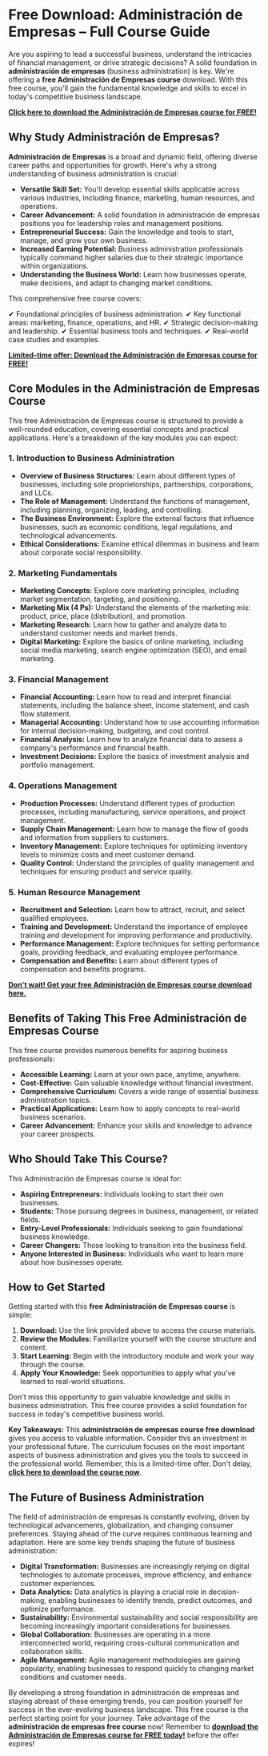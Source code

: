# Free Download: Administración de Empresas – Full Course Guide

Are you aspiring to lead a successful business, understand the intricacies of financial management, or drive strategic decisions? A solid foundation in **administración de empresas** (business administration) is key. We're offering a **free Administración de Empresas course** download. With this free course, you'll gain the fundamental knowledge and skills to excel in today's competitive business landscape.

[**Click here to download the Administración de Empresas course for FREE!**](https://udemywork.com/administracion-de-empresas)

## Why Study Administración de Empresas?

**Administración de Empresas** is a broad and dynamic field, offering diverse career paths and opportunities for growth. Here's why a strong understanding of business administration is crucial:

*   **Versatile Skill Set:** You'll develop essential skills applicable across various industries, including finance, marketing, human resources, and operations.
*   **Career Advancement:** A solid foundation in administración de empresas positions you for leadership roles and management positions.
*   **Entrepreneurial Success:** Gain the knowledge and tools to start, manage, and grow your own business.
*   **Increased Earning Potential:** Business administration professionals typically command higher salaries due to their strategic importance within organizations.
*   **Understanding the Business World:** Learn how businesses operate, make decisions, and adapt to changing market conditions.

This comprehensive free course covers:

✔ Foundational principles of business administration.
✔ Key functional areas: marketing, finance, operations, and HR.
✔ Strategic decision-making and leadership.
✔ Essential business tools and techniques.
✔ Real-world case studies and examples.

[**Limited-time offer: Download the Administración de Empresas course for FREE!**](https://udemywork.com/administracion-de-empresas)

## Core Modules in the Administración de Empresas Course

This free Administración de Empresas course is structured to provide a well-rounded education, covering essential concepts and practical applications. Here's a breakdown of the key modules you can expect:

### 1. Introduction to Business Administration

*   **Overview of Business Structures:** Learn about different types of businesses, including sole proprietorships, partnerships, corporations, and LLCs.
*   **The Role of Management:** Understand the functions of management, including planning, organizing, leading, and controlling.
*   **The Business Environment:** Explore the external factors that influence businesses, such as economic conditions, legal regulations, and technological advancements.
*   **Ethical Considerations:** Examine ethical dilemmas in business and learn about corporate social responsibility.

### 2. Marketing Fundamentals

*   **Marketing Concepts:** Explore core marketing principles, including market segmentation, targeting, and positioning.
*   **Marketing Mix (4 Ps):** Understand the elements of the marketing mix: product, price, place (distribution), and promotion.
*   **Marketing Research:** Learn how to gather and analyze data to understand customer needs and market trends.
*   **Digital Marketing:** Explore the basics of online marketing, including social media marketing, search engine optimization (SEO), and email marketing.

### 3. Financial Management

*   **Financial Accounting:** Learn how to read and interpret financial statements, including the balance sheet, income statement, and cash flow statement.
*   **Managerial Accounting:** Understand how to use accounting information for internal decision-making, budgeting, and cost control.
*   **Financial Analysis:** Learn how to analyze financial data to assess a company's performance and financial health.
*   **Investment Decisions:** Explore the basics of investment analysis and portfolio management.

### 4. Operations Management

*   **Production Processes:** Understand different types of production processes, including manufacturing, service operations, and project management.
*   **Supply Chain Management:** Learn how to manage the flow of goods and information from suppliers to customers.
*   **Inventory Management:** Explore techniques for optimizing inventory levels to minimize costs and meet customer demand.
*   **Quality Control:** Understand the principles of quality management and techniques for ensuring product and service quality.

### 5. Human Resource Management

*   **Recruitment and Selection:** Learn how to attract, recruit, and select qualified employees.
*   **Training and Development:** Understand the importance of employee training and development for improving performance and productivity.
*   **Performance Management:** Explore techniques for setting performance goals, providing feedback, and evaluating employee performance.
*   **Compensation and Benefits:** Learn about different types of compensation and benefits programs.

[**Don't wait! Get your free Administración de Empresas course download here.**](https://udemywork.com/administracion-de-empresas)

## Benefits of Taking This Free Administración de Empresas Course

This free course provides numerous benefits for aspiring business professionals:

*   **Accessible Learning:** Learn at your own pace, anytime, anywhere.
*   **Cost-Effective:** Gain valuable knowledge without financial investment.
*   **Comprehensive Curriculum:** Covers a wide range of essential business administration topics.
*   **Practical Applications:** Learn how to apply concepts to real-world business scenarios.
*   **Career Advancement:** Enhance your skills and knowledge to advance your career prospects.

## Who Should Take This Course?

This Administración de Empresas course is ideal for:

*   **Aspiring Entrepreneurs:** Individuals looking to start their own businesses.
*   **Students:** Those pursuing degrees in business, management, or related fields.
*   **Entry-Level Professionals:** Individuals seeking to gain foundational business knowledge.
*   **Career Changers:** Those looking to transition into the business field.
*   **Anyone Interested in Business:** Individuals who want to learn more about how businesses operate.

## How to Get Started

Getting started with this **free Administración de Empresas course** is simple:

1.  **Download:** Use the link provided above to access the course materials.
2.  **Review the Modules:** Familiarize yourself with the course structure and content.
3.  **Start Learning:** Begin with the introductory module and work your way through the course.
4.  **Apply Your Knowledge:** Seek opportunities to apply what you've learned to real-world situations.

Don't miss this opportunity to gain valuable knowledge and skills in business administration. This free course provides a solid foundation for success in today's competitive business world.

**Key Takeaways:** This **administración de empresas course free download** gives you access to valuable information. Consider this an investment in your professional future. The curriculum focuses on the most important aspects of business administration and gives you the tools to succeed in the professional world. Remember, this is a limited-time offer. Don't delay, **[click here to download the course now](https://udemywork.com/administracion-de-empresas)**.

## The Future of Business Administration

The field of administración de empresas is constantly evolving, driven by technological advancements, globalization, and changing consumer preferences. Staying ahead of the curve requires continuous learning and adaptation. Here are some key trends shaping the future of business administration:

*   **Digital Transformation:** Businesses are increasingly relying on digital technologies to automate processes, improve efficiency, and enhance customer experiences.
*   **Data Analytics:** Data analytics is playing a crucial role in decision-making, enabling businesses to identify trends, predict outcomes, and optimize performance.
*   **Sustainability:** Environmental sustainability and social responsibility are becoming increasingly important considerations for businesses.
*   **Global Collaboration:** Businesses are operating in a more interconnected world, requiring cross-cultural communication and collaboration skills.
*   **Agile Management:** Agile management methodologies are gaining popularity, enabling businesses to respond quickly to changing market conditions and customer needs.

By developing a strong foundation in administración de empresas and staying abreast of these emerging trends, you can position yourself for success in the ever-evolving business landscape. This free course is the perfect starting point for your journey. Take advantage of the **administración de empresas free course** now! Remember to **[download the Administración de Empresas course for FREE today!](https://udemywork.com/administracion-de-empresas)** before the offer expires!
